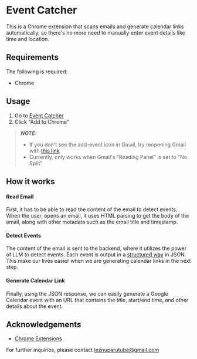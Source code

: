 # Event Catcher

This is a Chrome extension that scans emails and generate calendar links automatically, so there's no more need to manually enter event details like time and location.

## Requirements

The following is required:
* Chrome

## Usage
1. Go to [Event Catcher](https://chromewebstore.google.com/detail/event-catcher/nficchcpfpcicibcpfblpoaieajbhjll)
2. Click "Add to Chrome"
> **_NOTE:_**
> * If you don't see the add-event icon in Gmail, try reopening Gmail with [this link](https://mail.google.com/mail/u/0/#inbox)
> * Currently, only works when Gmail's "Reading Panel" is set to "No Split"

## How it works
#### Read Email
First, it has to be able to read the content of the email to detect events. When the user, opens an email, it uses HTML parsing to get the body of the email, along with other metadata such as the email title and timestamp.
#### Detect Events
The content of the email is sent to the backend, where it utilizes the power of LLM to detect events. Each event is output in a [structured way](https://ai.google.dev/gemini-api/docs/structured-output) in JSON. This make our lives easier when we are generating calendar links in the next step.
#### Generate Calendar Link
Finally, using the JSON response, we can easily generate a Google Calendar event with an URL that contains the title, start/end time, and other details about the event. 

## Acknowledgements
* [Chrome Extensions](https://developer.chrome.com/docs/extensions)

For further inquiries, please contact leznuparutube@gmail.com
